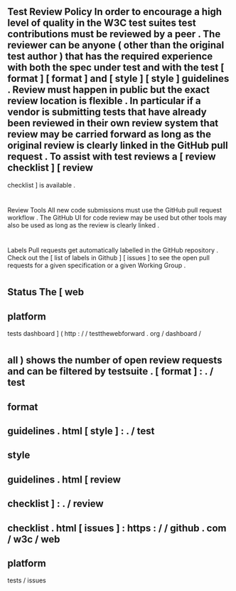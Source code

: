 #
#
Test
Review
Policy
In
order
to
encourage
a
high
level
of
quality
in
the
W3C
test
suites
test
contributions
must
be
reviewed
by
a
peer
.
The
reviewer
can
be
anyone
(
other
than
the
original
test
author
)
that
has
the
required
experience
with
both
the
spec
under
test
and
with
the
test
[
format
]
[
format
]
and
[
style
]
[
style
]
guidelines
.
Review
must
happen
in
public
but
the
exact
review
location
is
flexible
.
In
particular
if
a
vendor
is
submitting
tests
that
have
already
been
reviewed
in
their
own
review
system
that
review
may
be
carried
forward
as
long
as
the
original
review
is
clearly
linked
in
the
GitHub
pull
request
.
To
assist
with
test
reviews
a
[
review
checklist
]
[
review
-
checklist
]
is
available
.
#
#
Review
Tools
All
new
code
submissions
must
use
the
GitHub
pull
request
workflow
.
The
GitHub
UI
for
code
review
may
be
used
but
other
tools
may
also
be
used
as
long
as
the
review
is
clearly
linked
.
#
#
Labels
Pull
requests
get
automatically
labelled
in
the
GitHub
repository
.
Check
out
the
[
list
of
labels
in
Github
]
[
issues
]
to
see
the
open
pull
requests
for
a
given
specification
or
a
given
Working
Group
.
#
#
Status
The
[
web
-
platform
-
tests
dashboard
]
(
http
:
/
/
testthewebforward
.
org
/
dashboard
/
#
all
)
shows
the
number
of
open
review
requests
and
can
be
filtered
by
testsuite
.
[
format
]
:
.
/
test
-
format
-
guidelines
.
html
[
style
]
:
.
/
test
-
style
-
guidelines
.
html
[
review
-
checklist
]
:
.
/
review
-
checklist
.
html
[
issues
]
:
https
:
/
/
github
.
com
/
w3c
/
web
-
platform
-
tests
/
issues
